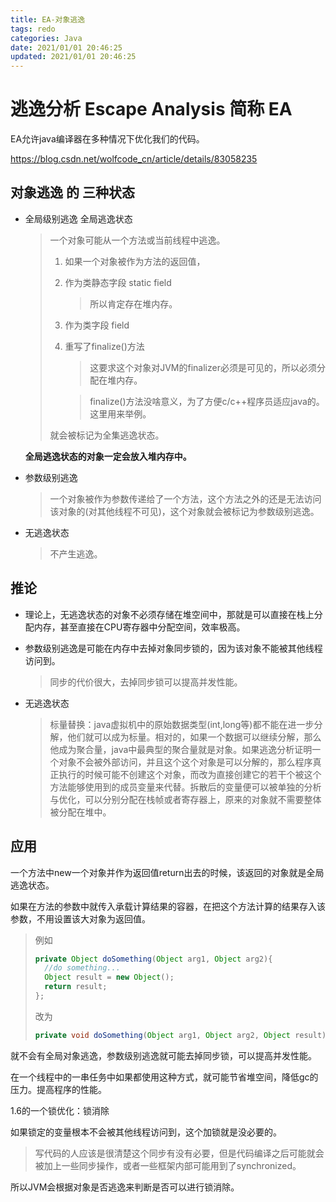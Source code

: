 ```yaml
---
title: EA-对象逃逸
tags: redo
categories: Java
date: 2021/01/01 20:46:25
updated: 2021/01/01 20:46:25
---
```




# 逃逸分析 Escape Analysis  简称 EA

EA允许java编译器在多种情况下优化我们的代码。

https://blog.csdn.net/wolfcode_cn/article/details/83058235

## 对象逃逸 的 三种状态

- 全局级别逃逸 全局逃逸状态

  > 一个对象可能从一个方法或当前线程中逃逸。
  >
  > 1. 如果一个对象被作为方法的返回值，
  >
  > 2. 作为类静态字段 static field
  >
  >    > 所以肯定存在堆内存。
  >
  > 3. 作为类字段 field
  >
  > 4. 重写了finalize()方法
  >
  >    > 这要求这个对象对JVM的finalizer必须是可见的，所以必须分配在堆内存。
  >
  >    > finalize()方法没啥意义，为了方便c/c++程序员适应java的。这里用来举例。
  >
  > 就会被标记为全集逃逸状态。

  **全局逃逸状态的对象一定会放入堆内存中。**

- 参数级别逃逸

  > 一个对象被作为参数传递给了一个方法，这个方法之外的还是无法访问该对象的(对其他线程不可见)，这个对象就会被标记为参数级别逃逸。

- 无逃逸状态

  > 不产生逃逸。

## 推论

- 理论上，无逃逸状态的对象不必须存储在堆空间中，那就是可以直接在栈上分配内存，甚至直接在CPU寄存器中分配空间，效率极高。

- 参数级别逃逸是可能在内存中去掉对象同步锁的，因为该对象不能被其他线程访问到。

  > 同步的代价很大，去掉同步锁可以提高并发性能。

- 无逃逸状态

  > 标量替换：java虚拟机中的原始数据类型(int,long等)都不能在进一步分解，他们就可以成为标量。相对的，如果一个数据可以继续分解，那么他成为聚合量，java中最典型的聚合量就是对象。如果逃逸分析证明一个对象不会被外部访问，并且这个这个对象是可以分解的，那么程序真正执行的时候可能不创建这个对象，而改为直接创建它的若干个被这个方法能够使用到的成员变量来代替。拆散后的变量便可以被单独的分析与优化，可以分别分配在栈帧或者寄存器上，原来的对象就不需要整体被分配在堆中。

## 应用

一个方法中new一个对象并作为返回值return出去的时候，该返回的对象就是全局逃逸状态。

如果在方法的参数中就传入承载计算结果的容器，在把这个方法计算的结果存入该参数，不用设置该大对象为返回值。

> 例如
>
> ```java
> private Object doSomething(Object arg1, Object arg2){
> 	//do something...
> 	Object result = new Object();
> 	return result;
> };
> ```
>
> 改为
>
> ```java
> private void doSomething(Object arg1, Object arg2, Object result){};
> ```

就不会有全局对象逃逸，参数级别逃逸就可能去掉同步锁，可以提高并发性能。

在一个线程中的一串任务中如果都使用这种方式，就可能节省堆空间，降低gc的压力。提高程序的性能。





1.6的一个锁优化：锁消除

如果锁定的变量根本不会被其他线程访问到，这个加锁就是没必要的。

> 写代码的人应该是很清楚这个同步有没有必要，但是代码编译之后可能就会被加上一些同步操作，或者一些框架内部可能用到了synchronized。

所以JVM会根据对象是否逃逸来判断是否可以进行锁消除。